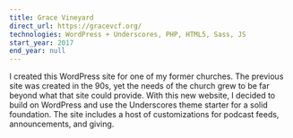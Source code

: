 ```yaml
---
title: Grace Vineyard
direct_url: https://gracevcf.org/
technologies: WordPress + Underscores, PHP, HTML5, Sass, JS
start_year: 2017
end_year: null
---
```


I created this WordPress site for one of my former churches. The previous site
was created in the 90s, yet the needs of the church grew to be far beyond what
that site could provide. With this new website, I decided to build on WordPress
and use the Underscores theme starter for a solid foundation. The site includes
a host of customizations for podcast feeds, announcements, and giving.
